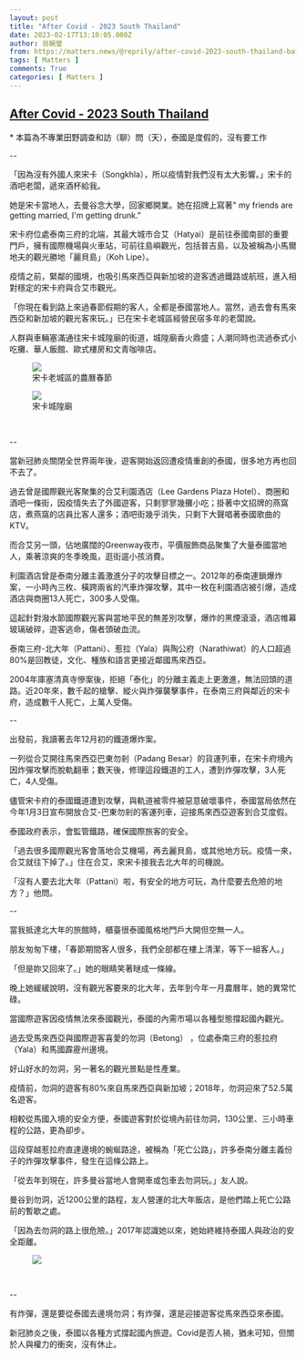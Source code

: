 ```yaml
---
layout: post
title: "After Covid - 2023 South Thailand"
date: 2023-02-17T13:10:05.000Z
author: 翁婉瑩
from: https://matters.news/@reprily/after-covid-2023-south-thailand-bafybeiaormorojxo2bfmwrx2rgyojhdbfmafh67hpyqx4sq257fvw5fwfm
tags: [ Matters ]
comments: True
categories: [ Matters ]
---
```

<!--1676639405000-->
[After Covid - 2023 South Thailand](https://matters.news/@reprily/after-covid-2023-south-thailand-bafybeiaormorojxo2bfmwrx2rgyojhdbfmafh67hpyqx4sq257fvw5fwfm)
------

<div>
<p>* 本篇為不專業田野調查和訪（聊）問（天），泰國是度假的，沒有要工作</p><p>--</p><p>「因為沒有外國人來宋卡（Songkhla），所以疫情對我們沒有太大影響。」宋卡的酒吧老闆，遞來酒杯給我。</p><p>她是宋卡當地人，去曼谷念大學，回家鄉開業。她在招牌上寫著" my friends are getting married, I'm getting drunk."</p><p>宋卡府位處泰南三府的北端，其最大城市合艾（Hatyai）是前往泰國南部的重要門戶，擁有國際機場與火車站，可前往島嶼觀光，包括普吉島，以及被稱為小馬爾地夫的觀光勝地「麗貝島」（Koh Lipe）。</p><p>疫情之前，緊鄰的國境，也吸引馬來西亞與新加坡的遊客透過鐵路或航班，進入相對穩定的宋卡府與合艾市觀光。</p><p>「你現在看到路上來過春節假期的客人，全都是泰國當地人。當然，過去會有馬來西亞和新加坡的觀光客來玩。」已在宋卡老城區經營民宿多年的老闆說。</p><p>人群與車輛塞滿通往宋卡城隍廟的街道，城隍廟香火鼎盛；人潮同時也流過泰式小吃攤、華人飯館、歐式樓房和文青咖啡店。</p><figure class="image"><img src="https://assets.matters.news/embed/942d83b4-fd4e-4668-8d79-adf5b85c6ced.jpeg" data-asset-id="942d83b4-fd4e-4668-8d79-adf5b85c6ced" referrerpolicy="no-referrer"><figcaption><span>宋卡老城區的農曆春節</span></figcaption></figure><figure class="image"><img src="https://assets.matters.news/embed/b76434b1-e1cb-4ca7-b071-33f15ac3187d.jpeg" data-asset-id="b76434b1-e1cb-4ca7-b071-33f15ac3187d" referrerpolicy="no-referrer"><figcaption><span>宋卡城隍廟</span></figcaption></figure><p><br></p><p>--</p><p>當新冠肺炎關閉全世界兩年後，遊客開始返回遭疫情重創的泰國，很多地方再也回不去了。</p><p>過去曾是國際觀光客聚集的合艾利園酒店（Lee Gardens Plaza Hotel）、商圈和酒吧一條街，因疫情失去了外國遊客，只剩寥寥幾攤小吃；掛著中文招牌的燕窩店，煮燕窩的店員比客人還多；酒吧街幾乎消失，只剩下大聲唱著泰國歌曲的KTV。</p><p>而合艾另一頭，佔地廣闊的Greenway夜市，平價服飾商品聚集了大量泰國當地人，乘著涼爽的冬季晚風，逛街遛小孩消費。</p><p>利園酒店曾是泰南分離主義激進分子的攻擊目標之一。2012年的泰南連鎖爆炸案，一小時內三枚、橫跨兩省的汽車炸彈攻擊，其中一枚在利園酒店被引爆，造成酒店與商圈13人死亡，300多人受傷。</p><p>這起針對潑水節國際觀光客與當地平民的無差別攻擊，爆炸的黑煙滾滾，酒店帷幕玻璃破碎，遊客逃命，傷者頭破血流。</p><p>泰南三府-北大年（Pattani）、惹拉（Yala）與陶公府（Narathiwat）的人口超過80%是回教徒，文化、種族和語言更接近鄰國馬來西亞。</p><p>2004年庫塞清真寺慘案後，拒絕「泰化」的分離主義走上更激進，無法回頭的道路。近20年來，數千起的槍擊、縱火與炸彈襲擊事件，在泰南三府與鄰近的宋卡府，造成數千人死亡，上萬人受傷。</p><p>--</p><p>出發前，我讀著去年12月初的鐵道爆炸案。</p><p>一列從合艾開往馬來西亞巴東勿剎（Padang Besar）的貨運列車，在宋卡府境內因炸彈攻擊而脫軌翻車；數天後，修理這段鐵道的工人，遭到炸彈攻擊，3人死亡，4人受傷。</p><p>儘管宋卡府的泰國鐵道遭到攻擊，與軌道被零件被惡意破壞事件，泰國當局依然在今年1月3日宣布開放合艾-巴東勿剎的客運列車，迎接馬來西亞遊客到合艾度假。</p><p>泰國政府表示，會監管鐵路，確保國際旅客的安全。</p><p>「過去很多國際觀光客會落地合艾機場，再去麗貝島，或其他地方玩。疫情一來，合艾就往下掉了。」住在合艾，來宋卡接我去北大年的司機說。</p><p>「沒有人要去北大年（Pattani）啦，有安全的地方可玩，為什麼要去危險的地方？」他問。</p><p>--</p><p>當我抵達北大年的旅館時，櫃臺很泰國風格地門戶大開但空無一人。</p><p>朋友匆匆下樓，「春節期間客人很多，我們全部都在樓上清潔，等下一組客人。」</p><p>「但是妳又回來了。」她的眼睛笑著瞇成一條線。</p><p>晚上她緩緩說明，沒有觀光客要來的北大年，去年到今年一月農曆年，她的異常忙碌。</p><p>當國際遊客因疫情無法來泰國觀光，泰國的內需市場以各種型態撐起國內觀光。</p><p>過去受馬來西亞與國際遊客喜愛的勿洞（Betong） ，位處泰南三府的惹拉府（Yala）和馬國霹靂州邊境。</p><p>好山好水的勿洞，另一著名的觀光景點是性產業。</p><p>疫情前，勿洞的遊客有80%來自馬來西亞與新加坡；2018年，勿洞迎來了52.5萬名遊客。</p><p>相較從馬國入境的安全方便，泰國遊客對於從境內前往勿洞，130公里、三小時車程的公路，更為卻步。</p><p>這段穿越惹拉府直達邊境的蜿蜒路途，被稱為「死亡公路」，許多泰南分離主義份子的炸彈攻擊事件，發生在這條公路上。</p><p>「從去年到現在，許多曼谷當地人會開車或包車去勿洞玩。」友人說。</p><p>曼谷到勿洞，近1200公里的路程，友人營運的北大年飯店，是他們踏上死亡公路前的暫歇之處。</p><p>「因為去勿洞的路上很危險。」2017年認識她以來，她始終維持泰國人與政治的安全距離。</p><figure class="image"><img src="https://assets.matters.news/embed/c4919d8c-8d86-4a02-8ada-1f7a17fc01ca.jpeg" data-asset-id="c4919d8c-8d86-4a02-8ada-1f7a17fc01ca" referrerpolicy="no-referrer"><figcaption><span></span></figcaption></figure><p><br></p><p>--</p><p>有炸彈，還是要從泰國去邊境勿洞；有炸彈，還是迎接遊客從馬來西亞來泰國。</p><p>新冠肺炎之後，泰國以各種方式撐起國內旅遊。Covid是否人禍，猶未可知，但關於人與權力的衝突，沒有休止。</p>
</div>
